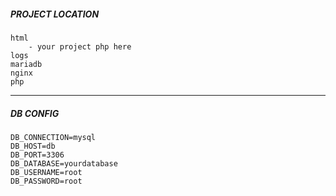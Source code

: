 ##### PROJECT LOCATION
```
html
    - your project php here
logs
mariadb
nginx
php
```
---
##### DB CONFIG
```
DB_CONNECTION=mysql
DB_HOST=db
DB_PORT=3306
DB_DATABASE=yourdatabase
DB_USERNAME=root
DB_PASSWORD=root
```